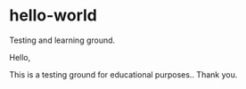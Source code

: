 # hello-world
Testing and learning ground.

Hello,

This is a testing ground for educational purposes..
Thank you.

